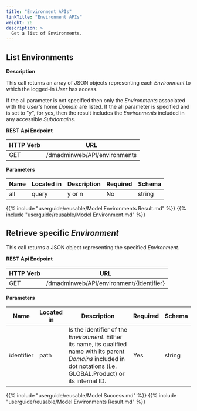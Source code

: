 ```yaml
---
title: "Environment APIs"
linkTitle: "Environment APIs"
weight: 26
description: >
  Get a list of Environments.
---
```


## List Environments

**Description**

This call returns an array of JSON objects representing each _Environment_ to
which the logged-in _User_ has access.

If the all parameter is not specified then only the _Environments_ associated with the _User's_ home _Domain_ are listed. If the all parameter is specified and is set to "y", for yes, then the result includes the _Environments_ included in any accessible _Subdomains_.

**REST Api Endpoint**

| HTTP Verb | URL                          |
|-----------|------------------------------|
| GET       | /dmadminweb/API/environments |

**Parameters**

| Name | Located in | Description | Required | Schema |
|------|------------|-------------|----------|--------|
| all  | query      | y or n      | No       | string |

{{% include "userguide/reusable/Model Environments Result.md" %}}
{{% include "userguide/reusable/Model Environment.md" %}}

## Retrieve specific _Environment_

This call returns a JSON object representing the specified _Environment_.

**REST Api Endpoint**

| HTTP Verb | URL |
| ---- | ----------- |
| GET | /dmadminweb/API/environment/{identifier}

**Parameters**

| Name       | Located in | Description                                                                                                                                                               | Required | Schema |
|------------|------------|---------------------------------------------------------------------------------------------------------------------------------------------------------------------------|----------|--------|
| identifier | path       | Is the identifier of the _Environment_. Either its name, its qualified name with its parent _Domains_ included in dot notations (i.e. GLOBAL.Product) or its internal ID. | Yes      | string |

{{% include "userguide/reusable/Model Success.md" %}}
{{% include "userguide/reusable/Model Environments Result.md" %}}
